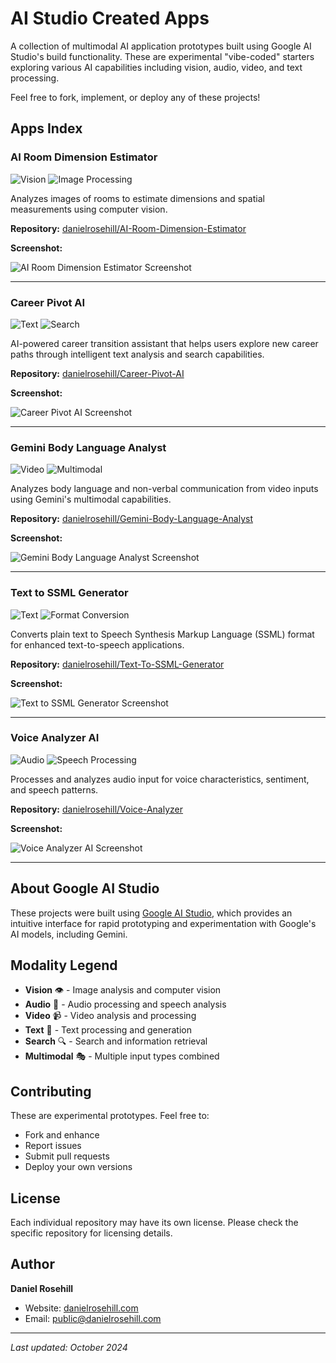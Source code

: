 # AI Studio Created Apps

A collection of multimodal AI application prototypes built using Google AI Studio's build functionality. These are experimental "vibe-coded" starters exploring various AI capabilities including vision, audio, video, and text processing.

Feel free to fork, implement, or deploy any of these projects!

## Apps Index

### AI Room Dimension Estimator
![Vision](https://img.shields.io/badge/Vision-4285F4?style=flat-square&logo=google&logoColor=white)
![Image Processing](https://img.shields.io/badge/Image-34A853?style=flat-square)

Analyzes images of rooms to estimate dimensions and spatial measurements using computer vision.

**Repository:** [danielrosehill/AI-Room-Dimension-Estimator](https://github.com/danielrosehill/AI-Room-Dimension-Estimator)

**Screenshot:**

![AI Room Dimension Estimator Screenshot](screenshots/ai-room-dimension-estimator.png)

---

### Career Pivot AI
![Text](https://img.shields.io/badge/Text-FBBC04?style=flat-square&logo=google&logoColor=white)
![Search](https://img.shields.io/badge/Search-EA4335?style=flat-square)

AI-powered career transition assistant that helps users explore new career paths through intelligent text analysis and search capabilities.

**Repository:** [danielrosehill/Career-Pivot-AI](https://github.com/danielrosehill/Career-Pivot-AI)

**Screenshot:**

![Career Pivot AI Screenshot](screenshots/career-pivot-ai.png)

---

### Gemini Body Language Analyst
![Video](https://img.shields.io/badge/Video-FF0000?style=flat-square&logo=youtube&logoColor=white)
![Multimodal](https://img.shields.io/badge/Multimodal-9C27B0?style=flat-square)

Analyzes body language and non-verbal communication from video inputs using Gemini's multimodal capabilities.

**Repository:** [danielrosehill/Gemini-Body-Language-Analyst](https://github.com/danielrosehill/Gemini-Body-Language-Analyst)

**Screenshot:**

![Gemini Body Language Analyst Screenshot](screenshots/gemini-body-language-analyst.png)

---

### Text to SSML Generator
![Text](https://img.shields.io/badge/Text-FBBC04?style=flat-square&logo=google&logoColor=white)
![Format Conversion](https://img.shields.io/badge/Format_Conversion-00897B?style=flat-square)

Converts plain text to Speech Synthesis Markup Language (SSML) format for enhanced text-to-speech applications.

**Repository:** [danielrosehill/Text-To-SSML-Generator](https://github.com/danielrosehill/Text-To-SSML-Generator)

**Screenshot:**

![Text to SSML Generator Screenshot](screenshots/text-to-ssml-generator.png)

---

### Voice Analyzer AI
![Audio](https://img.shields.io/badge/Audio-1DB954?style=flat-square&logo=spotify&logoColor=white)
![Speech Processing](https://img.shields.io/badge/Speech-FF6F00?style=flat-square)

Processes and analyzes audio input for voice characteristics, sentiment, and speech patterns.

**Repository:** [danielrosehill/Voice-Analyzer](https://github.com/danielrosehill/Voice-Analyzer)

**Screenshot:**

![Voice Analyzer AI Screenshot](screenshots/voice-analyzer-ai.png)

---

## About Google AI Studio

These projects were built using [Google AI Studio](https://ai.google.dev/aistudio), which provides an intuitive interface for rapid prototyping and experimentation with Google's AI models, including Gemini.

## Modality Legend

- **Vision** 👁️ - Image analysis and computer vision
- **Audio** 🎵 - Audio processing and speech analysis
- **Video** 📹 - Video analysis and processing
- **Text** 📝 - Text processing and generation
- **Search** 🔍 - Search and information retrieval
- **Multimodal** 🎭 - Multiple input types combined

## Contributing

These are experimental prototypes. Feel free to:
- Fork and enhance
- Report issues
- Submit pull requests
- Deploy your own versions

## License

Each individual repository may have its own license. Please check the specific repository for licensing details.

## Author

**Daniel Rosehill**
- Website: [danielrosehill.com](https://danielrosehill.com)
- Email: public@danielrosehill.com

---

*Last updated: October 2024*